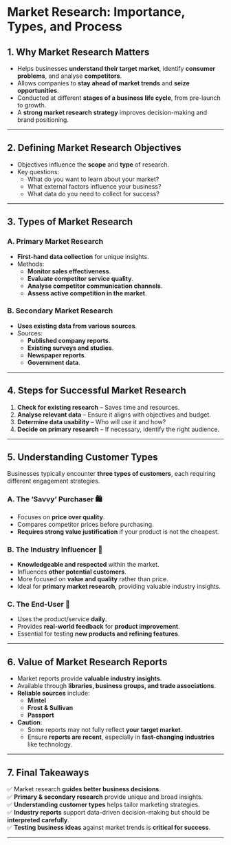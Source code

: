 # **Market Research: Importance, Types, and Process**

## **1. Why Market Research Matters**
- Helps businesses **understand their target market**, identify **consumer problems**, and analyse **competitors**.
- Allows companies to **stay ahead of market trends** and **seize opportunities**.
- Conducted at different **stages of a business life cycle**, from pre-launch to growth.
- A **strong market research strategy** improves decision-making and brand positioning.

---

## **2. Defining Market Research Objectives**
- Objectives influence the **scope** and **type** of research.
- Key questions:
  - What do you want to learn about your market?
  - What external factors influence your business?
  - What data do you need to collect for success?

---

## **3. Types of Market Research**
### **A. Primary Market Research**
- **First-hand data collection** for unique insights.
- Methods:
  - **Monitor sales effectiveness**.
  - **Evaluate competitor service quality**.
  - **Analyse competitor communication channels**.
  - **Assess active competition in the market**.

### **B. Secondary Market Research**
- **Uses existing data from various sources**.
- Sources:
  - **Published company reports**.
  - **Existing surveys and studies**.
  - **Newspaper reports**.
  - **Government data**.

---

## **4. Steps for Successful Market Research**
1. **Check for existing research** – Saves time and resources.
2. **Analyse relevant data** – Ensure it aligns with objectives and budget.
3. **Determine data usability** – Who will use it and how?
4. **Decide on primary research** – If necessary, identify the right audience.

---

## **5. Understanding Customer Types**
Businesses typically encounter **three types of customers**, each requiring different engagement strategies.

### **A. The ‘Savvy’ Purchaser 🛍️**
- Focuses on **price over quality**.
- Compares competitor prices before purchasing.
- **Requires strong value justification** if your product is not the cheapest.

### **B. The Industry Influencer 🌟**
- **Knowledgeable and respected** within the market.
- Influences **other potential customers**.
- More focused on **value and quality** rather than price.
- Ideal for **primary market research**, providing valuable industry insights.

### **C. The End-User 🎯**
- Uses the product/service **daily**.
- Provides **real-world feedback** for **product improvement**.
- Essential for testing **new products and refining features**.

---

## **6. Value of Market Research Reports**
- Market reports provide **valuable industry insights**.
- Available through **libraries, business groups, and trade associations**.
- **Reliable sources** include:
  - **Mintel**
  - **Frost & Sullivan**
  - **Passport**
- **Caution**:
  - Some reports may not fully reflect **your target market**.
  - Ensure **reports are recent**, especially in **fast-changing industries** like technology.

---

## **7. Final Takeaways**
✅ Market research **guides better business decisions**.  
✅ **Primary & secondary research** provide unique and broad insights.  
✅ **Understanding customer types** helps tailor marketing strategies.  
✅ **Industry reports** support data-driven decision-making but should be **interpreted carefully**.  
✅ **Testing business ideas** against market trends is **critical for success**.  

---
